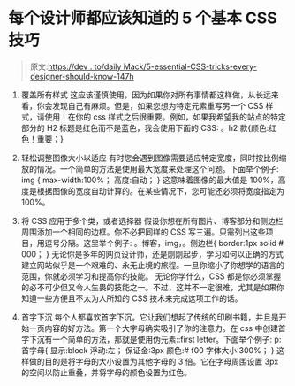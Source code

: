# 每个设计师都应该知道的 5 个基本 CSS 技巧

> 原文:[https://dev . to/daily Mack/5-essential-CSS-tricks-every-designer-should-know-147h](https://dev.to/dailymack/5-essential-css-tricks-every-designer-should-know-147h)

1.  覆盖所有样式
    这应该谨慎使用，因为如果你对所有事情都这样做，从长远来看，你会发现自己有麻烦。但是，如果您想为特定元素重写另一个 CSS 样式，请使用！在你的 css 样式之后很重要。例如，如果我希望我的站点的特定部分的 H2 标题是红色而不是蓝色，我会使用下面的 CSS:
    。h2 款{颜色:红色！重要；}

2.  轻松调整图像大小以适应
    有时您会遇到图像需要适应特定宽度，同时按比例缩放的情况。一个简单的方法是使用最大宽度来处理这个问题。下面举个例子:
    img {
    max-width:100%；
    高度:自动；
    }
    这意味着图像的最大值是 100%，高度是根据图像的宽度自动计算的。在某些情况下，您可能还必须将宽度指定为 100%。

3.  将 CSS 应用于多个类，或者选择器
    假设你想在所有图片、博客部分和侧边栏周围添加一个相同的边框。你不必把同样的 CSS 写三遍。只需列出这些项目，用逗号分隔。这里举个例子:
    。博客，img，。侧边栏{
    border:1px solid # 000；
    }
    无论你是多年的网页设计师，还是刚刚起步，学习如何以正确的方式建立网站似乎是一个艰难的、永无止境的旅程。一旦你缩小了你想学的语言的范围，你就必须学习和提高你的技能。
    无论你学什么，CSS 都是你必须掌握的必不可少但又令人生畏的技能之一。不过，这并不一定很难，尤其是如果你知道一些方便且不太为人所知的 CSS 技术来完成这项工作的话。

4.  首字下沉
    每个人都喜欢首字下沉。它让我们想起了传统的印刷书籍，并且是开始一页内容的好方法。第一个大字母确实吸引了你的注意力。在 css 中创建首字下沉有一个简单的方法，那就是使用伪元素::first letter。下面举个例子:
    p:首字母{
    显示:block
    浮动:左；
    保证金:3px
    颜色:# f00
    字体大小:300%；
    }
    这样做的目的是将字母的大小设置为其他字母的 3 倍。它在字母周围设置 3px 的空间以防止重叠，并将字母的颜色设置为红色。